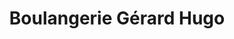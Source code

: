 ---
title: "Boulangerie Gérard Hugo"
url: /rueil-malmaison/boulangerie-gerard-hugo/
shop: boulangerie
---